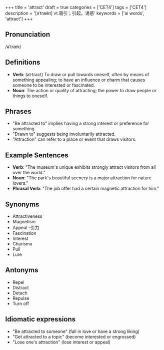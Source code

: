 +++
title = 'attract'
draft = true
categories = ['CET4']
tags = ['CET4']
description = '[əˈtrækt] vt.吸引；引起，诱惑'
keywords = ['ai words', 'attract']
+++

## Pronunciation
/əˈtræk/

## Definitions
- **Verb**: (at·tract) To draw or pull towards oneself, often by means of something appealing; to have an influence or charm that causes someone to be interested or fascinated.
- **Noun**: The action or quality of attracting; the power to draw people or things to oneself.

## Phrases
- "Be attracted to" implies having a strong interest or preference for something.
- "Drawn to" suggests being involuntarily attracted.
- "Attraction" can refer to a place or event that draws visitors.

## Example Sentences
- **Verb**: "The museum's unique exhibits strongly attract visitors from all over the world."
- **Noun**: "The park's beautiful scenery is a major attraction for nature lovers."
- **Phrasal Verb**: "The job offer had a certain magnetic attraction for him."

## Synonyms
- Attractiveness
- Magnetism
- Appeal
-引力
- Fascination
- Interest
- Charisma
- Pull
- Lure

## Antonyms
- Repel
- Distract
- Detach
- Repulse
- Turn off

## Idiomatic expressions
- "Be attracted to someone" (fall in love or have a strong liking)
- "Get attracted to a topic" (become interested or engrossed)
- "Lose one's attraction" (lose interest or appeal)
